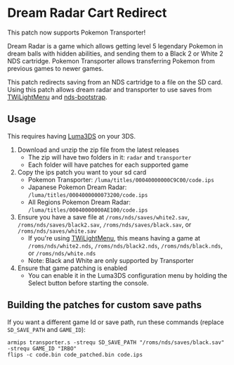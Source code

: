 # Dream Radar Cart Redirect

This patch now supports Pokemon Transporter!

Dream Radar is a game which allows getting level 5 legendary Pokemon in dream balls with hidden abilities, and sending them to a Black 2 or White 2 NDS cartridge. Pokemon Transporter allows transferring Pokemon from previous games to newer games.

This patch redirects saving from an NDS cartridge to a file on the SD card. Using this patch allows dream radar and transporter to use saves from [TWiLightMenu](https://github.com/DS-Homebrew/TWiLightMenu) and [nds-bootstrap](https://github.com/ahezard/nds-bootstrap).

## Usage

This requires having [Luma3DS](https://github.com/AuroraWright/Luma3DS) on your 3DS.

1. Download and unzip the zip file from the latest releases
   - The zip will have two folders in it: `radar` and `transporter`
   - Each folder will have patches for each supported game
2. Copy the ips patch you want to your sd card
   - Pokemon Transporter: `/luma/titles/00040000000C9C00/code.ips`
   - Japanese Pokemon Dream Radar: `/luma/titles/0004000000073200/code.ips`
   - All Regions Pokemon Dream Radar: `/luma/titles/00040000000AE100/code.ips`
3. Ensure you have a save file at `/roms/nds/saves/white2.sav`, `/roms/nds/saves/black2.sav`, `/roms/nds/saves/black.sav`, or `/roms/nds/saves/white.sav`
   - If you're using [TWiLightMenu](https://github.com/DS-Homebrew/TWiLightMenu), this means having a game at `/roms/nds/white2.nds`, `/roms/nds/black2.nds`, `/roms/nds/black.nds`, or `/roms/nds/white.nds`
   - Note: Black and White are only supported by Transporter
4. Ensure that game patching is enabled
   - You can enable it in the Luma3DS configuration menu by holding the Select button before starting the console.

## Building the patches for custom save paths

If you want a different game Id or save path, run these commands (replace `SD_SAVE_PATH` and `GAME_ID`):

```
armips transporter.s -strequ SD_SAVE_PATH "/roms/nds/saves/black.sav" -strequ GAME_ID "IRBO"
flips -c code.bin code_patched.bin code.ips
```
